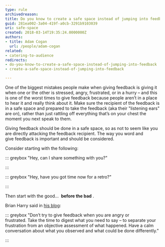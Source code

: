 ```yaml
---
type: rule
archivedreason: 
title: Do you know to create a safe space instead of jumping into feedback?
guid: 281ea002-3a04-419f-a0cb-3291b9103039
uri: safe-space
created: 2018-03-14T19:35:24.0000000Z
authors:
- title: Adam Cogan
  url: /people/adam-cogan
related:
- catering-to-audience
redirects:
- do-you-know-to-create-a-safe-space-instead-of-jumping-into-feedback
- create-a-safe-space-instead-of-jumping-into-feedback

---
```


One of the biggest mistakes people make when giving feedback is giving it when one or the other is stressed, angry, frustrated, or in a hurry – and this is one of the worst times to give feedback because people aren’t in a place to hear it and really think about it. Make sure the recipient of the feedback is in a safe space and prepared to take the feedback (aka their "listening ears" are on), rather than just rattling off everything that’s on your chest the moment you next speak to them.

Giving feedback should be done in a safe space, so as not to seem like you are directly attacking the feedback recipient. The way you word and give feedback is important and should be considered.

Consider starting with the following:


::: greybox
"Hey, can I share something with you?"

:::



::: greybox
"Hey, have you got time now for a retro?"

:::

Then start with the good…  **before the bad** .


<!--endintro-->


Brian Harry said in [his blog](https&#58;//blogs.msdn.microsoft.com/bharry/2017/08/18/taking-feedback/):


::: greybox
"Don’t try to give feedback when you are angry or frustrated. Take the time to digest what you need to say – to separate your frustration from an objective assessment of what happened. Have a calm conversation about what you observed and what could be done differently."

:::

